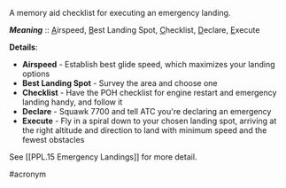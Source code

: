 A memory aid checklist for executing an emergency landing.

***Meaning*** :: <u>A</u>irspeed, <u>B</u>est Landing Spot, <u>C</u>hecklist, <u>D</u>eclare, <u>E</u>xecute

**Details**: 
- **Airspeed** - Establish best glide speed, which maximizes your landing options
- **Best Landing Spot** - Survey the area and choose one
- **Checklist** - Have the POH checklist for engine restart and emergency landing handy, and follow it
- **Declare** - Squawk 7700 and tell ATC you're declaring an emergency
- **Execute** - Fly in a spiral down to your chosen landing spot, arriving at the right altitude and direction to land with minimum speed and the fewest obstacles

See [[PPL.15 Emergency Landings]] for more detail.

#acronym 